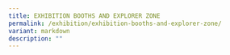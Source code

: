 ```yaml
---
title: EXHIBITION BOOTHS AND EXPLORER ZONE
permalink: /exhibition/exhibition-booths-and-explorer-zone/
variant: markdown
description: ""
---
```

